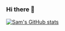 ### Hi there 👋
[![Sam's GitHub stats](https://github-readme-stats.vercel.app/api?username=miscsamchris&show_icons=true&theme=dark)](https://github.com/miscsamchris/github-readme-stats)

<!--
**miscsamchris/miscsamchris** is a ✨ _special_ ✨ repository because its `README.md` (this file) appears on your GitHub profile.

Here are some ideas to get you started:


- 🔭 I’m currently working on ...
- 🌱 I’m currently learning ...
- 👯 I’m looking to collaborate on ...
- 🤔 I’m looking for help with ...
- 💬 Ask me about ...
- 📫 How to reach me: ...
- 😄 Pronouns: ...
- ⚡ Fun fact: ...
-->
